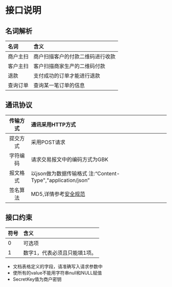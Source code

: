 # 接口说明

## 名词解析

| **名词** | **含义** |
| :--- | :--- |
| 商户主扫 | 商户扫描客户的付款二维码进行收款 |
| 客户主扫 | 客户扫描商家生产的二维码付款 |
| 退款 | 支付成功的订单才能进行退款 |
| 查询订单 | 查询某一笔订单的信息 |

## 通讯协议

| 传输方式 | 通讯采用HTTP方式 |
| :---: | :--- |
| 提交方式 | 采用POST请求 |
| 字符编码 | 请求交易报文中的编码方式为GBK |
| 报文格式 | 以json做为数据传输格式 注:“Content-Type","application/json” |
| 签名算法 | MD5,详情参考[安全规范](/scanAPI/safety-standard.md) |

## 接口约束

| **符号** | **含义** |
| :--- | :--- |
| 0 | 可选项 |
| 1 | 数字1，代表必须且只能填1项。 |

*  文档表格定义的字段，请准确写入请求参数中
*  使所有的value不能用字符串null和NULL赋值
*  SecretKey值为商户密钥



